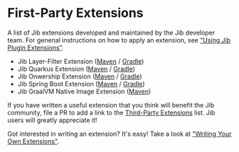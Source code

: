 # First-Party Extensions

A list of Jib extensions developed and maintained by the Jib developer team. For genenal instructions on how to apply an extension, see ["Using Jib Plugin Extensions"](../README.md#using-jib-plugin-extensions).

- Jib Layer-Filter Extension ([Maven](jib-layer-filter-extension-maven) / [Gradle](jib-layer-filter-extension-gradle))
- Jib Quarkus Extension ([Maven](jib-quarkus-extension-maven) / [Gradle](jib-quarkus-extension-gradle))
- Jib Onwership Extension ([Maven](jib-ownership-extension-maven) / [Gradle](jib-ownership-extension-gradle))
- Jib Spring Boot Extension ([Maven](jib-spring-boot-extension-maven) / [Gradle](jib-spring-boot-extension-gradle))
- Jib GraalVM Native Image Extension ([Maven](jib-native-image-extension-maven))

If you have written a useful extension that you think will benefit the Jib community, file a PR to add a link to the [Third-Party Extensions](../third-party/) list. Jib users will greatly appreciate it!

Got interested in writing an extension? It's easy! Take a look at ["Writing Your Own Extensions"](../README.md#writing-your-own-extensions).
